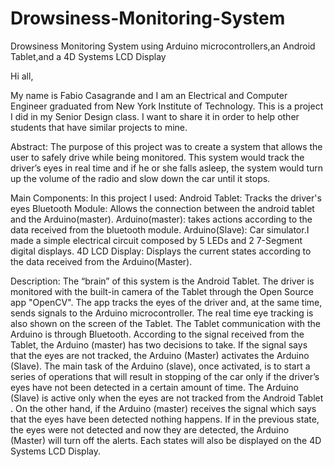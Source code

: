 Drowsiness-Monitoring-System
============================

Drowsiness Monitoring System using Arduino microcontrollers,an Android Tablet,and a 4D Systems LCD Display

Hi all,

My name is Fabio Casagrande and I am an Electrical and Computer Engineer graduated from New York Institute of Technology. 
This is a project I did in my Senior Design class. I want to share it in order to help other students that have similar
projects to mine.

Abstract:
The purpose of this project was to create a system that allows the user to safely drive while 
being monitored. This system would track the driver’s eyes in real time and if he or she falls 
asleep, the system would turn up the volume of the radio and slow down the car until it stops.


Main Components:
In this project I used:
Android Tablet: Tracks the driver's eyes
Bluetooth Module: Allows the connection between the android tablet and the Arduino(master).
Arduino(master): takes actions according to the data received from the bluetooth module.
Arduino(Slave): Car simulator.I made a simple electrical circuit composed by 5 LEDs and 2 7-Segment digital displays.
4D LCD Display: Displays the current states according to the data received from the Arduino(Master).



Description:
The “brain” of this system is the Android Tablet. The driver is monitored with the built-in camera of the Tablet through 
the Open Source app "OpenCV". The app tracks the eyes of the driver and, at the same time, sends signals to the Arduino 
microcontroller. The real time eye tracking is also shown on the screen of the Tablet. The Tablet communication with 
the Arduino is through Bluetooth. According to the signal received from the Tablet, the Arduino (master) has two decisions 
to take. If the signal says that the eyes are not tracked, the Arduino (Master) activates the Arduino (Slave). The main task
of the Arduino (slave), once activated, is to start a series of operations that will result in stopping of the car only if
the driver’s eyes have not been detected in a certain amount of time. The Arduino (Slave) is active only when the eyes are 
not tracked from the Android Tablet . On the other hand, if the Arduino (master) receives the signal which says that the eyes
have been detected nothing happens. If in the previous state, the eyes were not detected and now they are detected, 
the Arduino (Master) will turn off the alerts. Each states will also be displayed on the 4D Systems LCD Display.



